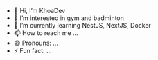 - 👋 Hi, I’m KhoaDev
- 👀 I’m interested in gym and badminton
- 🌱 I’m currently learning NestJS, NextJS, Docker
- 📫 How to reach me ...
- 😄 Pronouns: ...
- ⚡ Fun fact: ...

<!---
khoapabhsoft/khoapabhsoft is a ✨ special ✨ repository because its `README.md` (this file) appears on your GitHub profile.
You can click the Preview link to take a look at your changes.
--->
